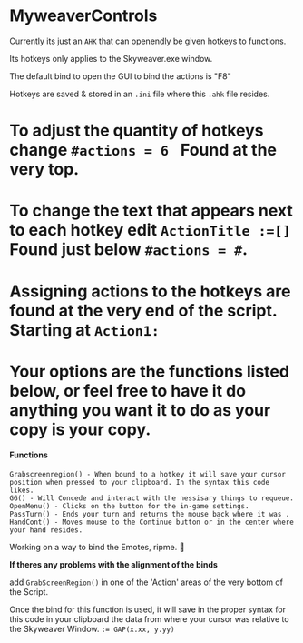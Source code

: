 # MyweaverControls
Currently its just an `AHK` that can openendly be given hotkeys to functions.

Its hotkeys only applies to the Skyweaver.exe window.

The default bind to open the GUI to bind the actions is "F8"

Hotkeys are saved & stored in an `.ini` file where this `.ahk` file resides.

# To adjust the quantity of hotkeys change `#actions = 6 ` Found at the very top.

# To change the text that appears next to each hotkey edit `ActionTitle :=[]` Found just below `#actions = #`. 

# Assigning actions to the hotkeys are found at the very end of the script. Starting at `Action1:`
# Your options are the functions listed below, or feel free to have it do anything you want it to do as your copy is your copy.


#### Functions
```
Grabscreenregion() - When bound to a hotkey it will save your cursor position when pressed to your clipboard. In the syntax this code likes.
GG() - Will Concede and interact with the nessisary things to requeue.
OpenMenu() - Clicks on the button for the in-game settings.
PassTurn() - Ends your turn and returns the mouse back where it was .
HandCont() - Moves mouse to the Continue button or in the center where your hand resides.
```
Working on a way to bind the Emotes, ripme. 	:lying_face:






__If theres any problems with the alignment of the binds__

add `GrabScreenRegion()` in one of the 'Action' areas of the very bottom of the Script.

Once the bind for this function is used, it will save in the proper syntax for this code in your clipboard the data from where your cursor was relative to the Skyweaver Window. `:= GAP(x.xx, y.yy)`


